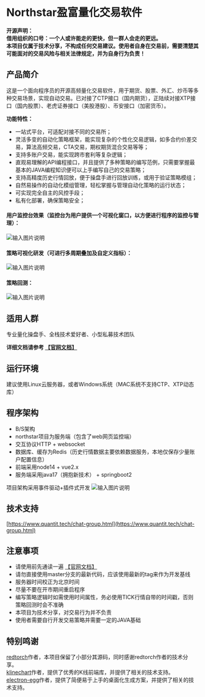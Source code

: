 # Northstar盈富量化交易软件

**开源声明：**  
**借用组织的口号：一个人或许能走的更快，但一群人会走的更远。**  
**本项目仅属于技术分享，不构成任何交易建议。使用者自身在交易前，需要清楚其可能面对的交易风险与相关法律规定，并为自身行为负责！**

## 产品简介
这是一个面向程序员的开源高频量化交易软件，用于期货、股票、外汇、炒币等多种交易场景，实现自动交易。已对接了CTP接口（国内期货），正陆续对接XTP接口（国内股票）、老虎证券接口（美股港股）、币安接口（加密货币）。

**功能特性：**
- 一站式平台，可适配对接不同的交易所；
- 灵活多变的自动化策略框架，能实现复杂的个性化交易逻辑，如多合约价差交易，算法高频交易，CTA交易，期权期货混合交易等等；
- 支持多账户交易，能实现跨市套利等复杂逻辑；
- 直观易理解的API编程接口，并且提供了多种策略的编写范例，只需要掌握最基本的JAVA编程知识便可以上手编写自己的交易策略；
- 支持高精度历史行情回放，便于操盘手进行回放训练，或用于验证策略模组；
- 自然易操作的自动化模组管理，轻松掌握与管理自动化策略的运行状态；
- 可实现完全自主的风控手段；
- 私有化部署，确保策略安全；

#### 用户监控台效果（监控台为用户提供一个可视化窗口，以方便进行程序的监控与管理）：
![输入图片说明](https://www.quantit.tech/assets/screenshot/preview-feature.gif "屏幕截图.png")
#### 策略可视化研发（可进行多周期叠加及自定义指标）：
![输入图片说明](https://www.quantit.tech/assets/screenshot/preview-strategy-study.gif "屏幕截图.png")
#### 策略回测：
![输入图片说明](https://www.quantit.tech/assets/screenshot/preview-playback.gif "屏幕截图.png")

## 适用人群
专业量化操盘手、全栈技术爱好者、小型私募技术团队

**详细文档请参考 [【官网文档】](https://www.quantit.tech/)**

## 运行环境
建议使用Linux云服务器，或者Windows系统（MAC系统不支持CTP、XTP动态库）

## 程序架构
- B/S架构
- northstar项目为服务端（包含了web网页监控端）
- 交互协议HTTP + websocket
- 数据库、缓存为Redis（历史行情数据主要依赖数据服务，本地仅保存少量账户配置信息）
- 前端采用node14 + vue2.x
- 服务端采用java17（拥抱新技术） + springboot2

项目架构采用事件驱动+插件式开发
![输入图片说明](https://foruda.gitee.com/images/1674038693900175040/674a156d_1676852.png "总体架构图.png")

## 技术支持
[https://www.quantit.tech/chat-group.html](https://www.quantit.tech/chat-group.html)

## 注意事项
- 请使用前先通读一遍 [【官网文档】](https://www.quantit.tech/)  
- 请勿直接使用master分支的最新代码，应该使用最新的tag来作为开发基线
- 服务器时间校正为北京时间
- 尽量不要在开市期间重启程序
- 编写策略逻辑时如需使用时间属性，务必使用TICK行情自带的时间戳，否则策略回测时会不准确
- 本项目为技术分享，对交易行为并不负责
- 使用者需要自行开发交易策略并需要一定的JAVA基础

## 特别鸣谢
[redtorch](https://github.com/sun0x00/redtorch)作者，本项目保留了小部分其源码，同时感谢redtorch作者的技术分享。  
[klinechart](https://klinecharts.com/zh-CN)作者，提供了优秀的K线前端库，并提供了相关的技术支持。  
[electron-egg](https://www.yuque.com/u34495/mivcfg)作者，提供了简便易于上手的桌面化生成方案，并提供了相关的技术支持。  
